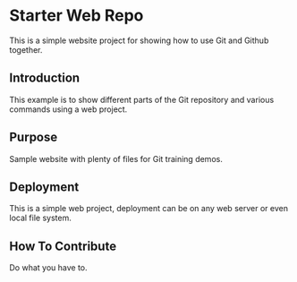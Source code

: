 # Starter Web Repo

This is a simple website project for showing how to use Git and Github together.

## Introduction

This example is to show different parts of the Git repository and various commands using a web project.

## Purpose

Sample website with plenty of files for Git training demos.

## Deployment

This is a simple web project, deployment can be on any web server or even local file system.

## How To Contribute

Do what you have to.
